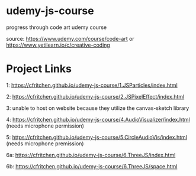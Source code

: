 # udemy-js-course

progress through code art udemy course

source: https://www.udemy.com/course/code-art or https://www.yetilearn.io/c/creative-coding

# Project Links

1: https://cfritchen.github.io/udemy-js-course/1.JSParticles/index.html

2: https://cfritchen.github.io/udemy-js-course/2.JSPixelEffect/index.html

3: unable to host on website because they utilize the canvas-sketch library

4: https://cfritchen.github.io/udemy-js-course/4.AudioVisualizer/index.html (needs microphone permission)

5: https://cfritchen.github.io/udemy-js-course/5.CircleAudioVis/index.html (needs microphone premission)

6a: https://cfritchen.github.io/udemy-js-course/6.ThreeJS/index.html

6b: https://cfritchen.github.io/udemy-js-course/6.ThreeJS/space.html
